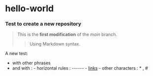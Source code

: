 # hello-world
### Test to create a new repository

>This is the **first modification** of the *main* branch.
>> Using Markdown syntax.

A new test:
- with other phrases
- and with :
       - horizontal rules : ------
       - [links](https://www.markdownguide.org/basic-syntax/#ordered-lists)
       - other characters : \* , \#
